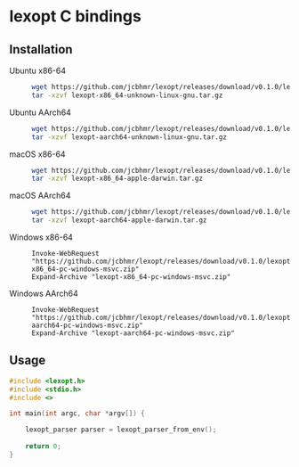 # lexopt C bindings

## Installation

<dl>
<dt>Ubuntu x86-64
<dd>

```sh
wget https://github.com/jcbhmr/lexopt/releases/download/v0.1.0/lexopt-x86_64-unknown-linux-gnu.tar.gz
tar -xzvf lexopt-x86_64-unknown-linux-gnu.tar.gz
```

<dt>Ubuntu AArch64
<dd>

```sh
wget https://github.com/jcbhmr/lexopt/releases/download/v0.1.0/lexopt-aarch64-unknown-linux-gnu.tar.gz
tar -xzvf lexopt-aarch64-unknown-linux-gnu.tar.gz
```

<dt>macOS x86-64
<dd>

```sh
wget https://github.com/jcbhmr/lexopt/releases/download/v0.1.0/lexopt-x86_64-apple-darwin.tar.gz
tar -xzvf lexopt-x86_64-apple-darwin.tar.gz
```

<dt>macOS AArch64
<dd>

```sh
wget https://github.com/jcbhmr/lexopt/releases/download/v0.1.0/lexopt-aarch64-apple-darwin.tar.gz
tar -xzvf lexopt-aarch64-apple-darwin.tar.gz
```

<dt>Windows x86-64
<dd>

```pwsh
Invoke-WebRequest "https://github.com/jcbhmr/lexopt/releases/download/v0.1.0/lexopt-x86_64-pc-windows-msvc.zip"
Expand-Archive "lexopt-x86_64-pc-windows-msvc.zip"
```

<dt>Windows AArch64
<dd>

```pwsh
Invoke-WebRequest "https://github.com/jcbhmr/lexopt/releases/download/v0.1.0/lexopt-aarch64-pc-windows-msvc.zip"
Expand-Archive "lexopt-aarch64-pc-windows-msvc.zip"
```

</dl>

## Usage

```c
#include <lexopt.h>
#include <stdio.h>
#include <>

int main(int argc, char *argv[]) {

    lexopt_parser parser = lexopt_parser_from_env();
    
    return 0;
}
```